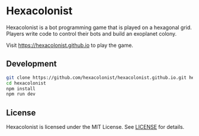 # Hexacolonist

Hexacolonist is a bot programming game that is played on a hexagonal grid. Players write code to control their bots and build an exoplanet colony.

Visit https://hexacolonist.github.io to play the game.

## Development

```bash
git clone https://github.com/hexacolonist/hexacolonist.github.io.git hexacolonist
cd hexacolonist
npm install
npm run dev
```

## License

Hexacolonist is licensed under the MIT License. See [LICENSE](LICENSE) for details.
